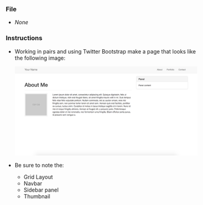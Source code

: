 ### File

* *None*

### Instructions

* Working in pairs and using Twitter Bootstrap make a page that looks like the following image:

  ![panel-layout design](Images/panel-layout.png)

* Be sure to note the:
  * Grid Layout
  * Navbar
  * Sidebar panel
  * Thumbnail
